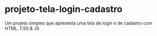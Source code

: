 # projeto-tela-login-cadastro
 Um projeto simples que apresenta uma tela de login e de cadastro com HTML, CSS & JS
